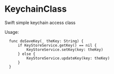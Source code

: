 # KeychainClass
Swift simple keychain access class


Usage:
 
      func doSaveKey(_ theKey: String) {
          if KeyStoreService.getKey() == nil {
              KeyStoreService.setKey(key: theKey)
          } else {
              KeyStoreService.updateKey(key: theKey)
          }
      }

